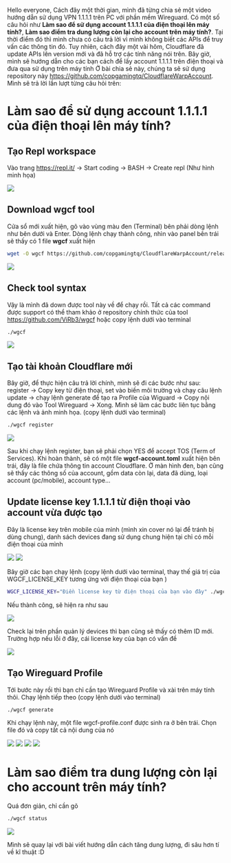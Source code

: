 Hello everyone,
Cách đây một thời gian, mình đã từng chia sẻ một video hướng dẫn sử dụng VPN 1.1.1.1 trên PC với phần mềm Wireguard. Có một số câu hỏi như **Làm sao để sử dụng account 1.1.1.1 của điện thoại lên máy tính?**, **Làm sao điểm tra dung lượng còn lại cho account trên máy tính?**. Tại thời điểm đó thì mình chưa có câu trả lời vì mình không biết các APIs để truy vấn các thông tin đó. Tuy nhiên, cách đây một vài hôm, Cloudflare đã update APIs lên version mới và đã hỗ trợ các tính năng nói trên. Bây giờ, mình sẽ hướng dẫn cho các bạn cách để lấy account 1.1.1.1 trên điện thoại và đưa qua sử dụng trên máy tính
Ở bài chia sẻ này, chúng ta sẽ sử dụng repository này https://github.com/copgamingtq/CloudflareWarpAccount. Mình sẽ trả lời lần lượt từng câu hỏi trên:

# Làm sao để sử dụng account 1.1.1.1 của điện thoại lên máy tính?

## Tạo Repl workspace 
Vào trang https://repl.it/ -> Start coding -> BASH -> Create repl (Như hình minh họa)

![](https://images.viblo.asia/2946e5ee-8e39-4435-8aa4-d8c978757f1d.png)

## Download wgcf tool
Cửa sổ mới xuất hiện, gõ vào vùng màu đen (Terminal) bên phải dòng lệnh như bên dưới và Enter. Dòng lệnh chạy thành công, nhìn vào panel bên trái sẽ thấy có 1 file **wgcf** xuất hiện
``` BASH
wget -O wgcf https://github.com/copgamingtq/CloudflareWarpAccount/releases/download/v1.0.5/wgcf_1.0.5_linux_386; chmod +x wgcf
```

![](https://images.viblo.asia/b6533d57-e994-45c4-8c6a-19781a7ce652.png)

## Check tool syntax
Vậy là mình đã down được tool này về để chạy rồi. Tất cả các command được support có thể tham khảo ở repository chính thức của tool https://github.com/ViRb3/wgcf hoặc copy lệnh dưới vào terminal
``` BASH
./wgcf
```
 
![](https://images.viblo.asia/0aaf17e5-d8d1-42c6-9724-6eb6b4858534.png)

## Tạo tài khoản Cloudflare mới
Bây giờ, để thực hiện câu trả lời chính, mình sẽ đi các bước như sau: register -> Copy key từ điện thoại, set vào biến môi trường và chạy câu lệnh update -> chạy lệnh generate để tạo ra Profile của Wiguard -> Copy nội dung đó vào Tool Wireguard -> Xong. Mình sẽ làm các bước liên tục bằng các lệnh và ảnh minh họa. (copy lệnh dưới vào terminal)
``` BASH
./wgcf register
```
 
![](https://images.viblo.asia/45579127-bb44-4396-b969-ec50dece9ebe.png)

Sau khi chạy lệnh register, bạn sẽ phải chọn YES để accept TOS (Term of Services). Khi hoàn thành, sẽ có một file **wgcf-account.toml** xuất hiện bên trái, đây là file chứa thông tin account Cloudflare. Ở màn hình đen, bạn cũng sẽ thấy các thông số của account, gồm data còn lại, data đã dùng, loại account (pc/mobile), account type...
## Update license key 1.1.1.1 từ điện thoại vào account vừa được tạo
Đây là license key trên mobile của mình (mình xin cover nó lại để tránh bị dùng chung), danh sách devices đang sử dụng chung hiện tại chỉ có mỗi điện thoại của mình

![](https://images.viblo.asia/50df956c-deb7-4930-a71d-df885dd002f5.jpg)
![](https://images.viblo.asia/4184d7a2-ad0b-4bc5-a7dc-c183ca0ea6e2.jpg)

Bây giờ các bạn chạy lệnh (copy lệnh dưới vào terminal, thay thế giá trị của WGCF_LICENSE_KEY tương ứng với điện thoại của bạn )
``` BASH
WGCF_LICENSE_KEY="Điền license key từ điện thoại của bạn vào đây" ./wgcf update
```
Nếu thành công, sẽ hiện ra như sau

![](https://images.viblo.asia/535ae2ba-2c3d-4435-9321-c8e86a30b1de.png)

Check lại trên phần quản lý devices thì bạn cũng sẽ thấy có thêm ID mới. Trường hợp nếu lỗi ở đây, cái license key của bạn có vấn đề

![](https://images.viblo.asia/f54ce0d2-31b6-4b85-acdf-9829c5eae107.jpg)

## Tạo Wireguard Profile
Tới bước này rồi thì bạn chỉ cần tạo Wireguard Profile và xài trên máy tính thôi. Chạy lệnh tiếp theo (copy lệnh dưới vào terminal)

``` BASH
./wgcf generate
```
Khi chạy lệnh này, một file wgcf-profile.conf được sinh ra ở bên trái. Chọn file đó và copy tất cả nội dung của nó

![](https://images.viblo.asia/a09d0472-3b24-4d07-a462-f72d7f4fae1a.png)
![](https://images.viblo.asia/175c910a-d926-4c09-9806-5c3149784fa3.png)
![](https://images.viblo.asia/cb3c3221-2894-4890-bdc8-83c5c8494c0c.png)
![](https://images.viblo.asia/f6ba4b4d-eb24-4989-b0cb-aa83b6e10d88.png)

# Làm sao điểm tra dung lượng còn lại cho account trên máy tính?
Quá đơn giản, chỉ cần gõ 
``` BASH
./wgcf status
```

![](https://images.viblo.asia/1b661938-9050-417c-a0b1-626f97dd1a12.png)

Mình sẽ quay lại với bài viết hướng dẫn cách tăng dung lượng, đi sâu hơn tí về kĩ thuật :D
